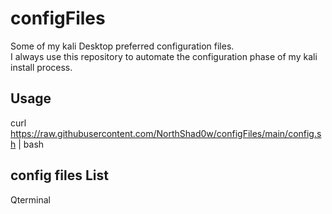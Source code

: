# configFiles
Some of my kali Desktop preferred configuration files.  
I always use this repository to automate the configuration phase of my kali install process.
## Usage
curl https://raw.githubusercontent.com/NorthShad0w/configFiles/main/config.sh | bash
## config files List
Qterminal
